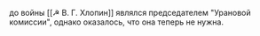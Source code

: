 до войны [[☭ В. Г. Хлопин]] являлся председателем "Урановой комиссии", однако оказалось, что она теперь не нужна. 